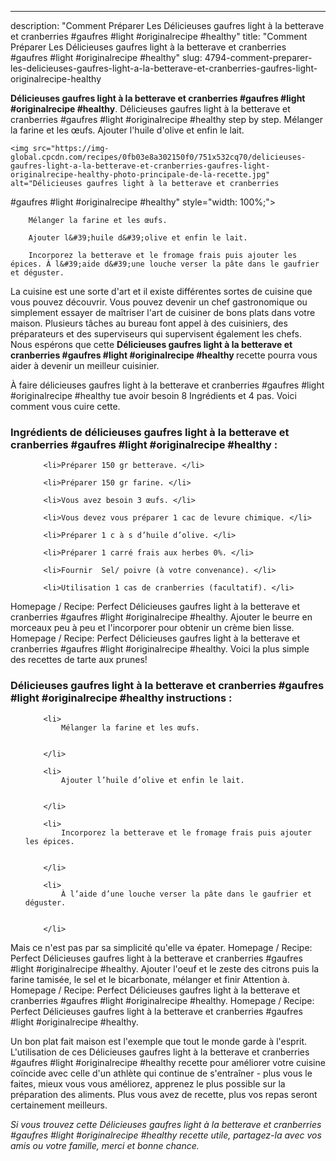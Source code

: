 ---
description: "Comment Préparer Les Délicieuses gaufres light à la betterave et cranberries #gaufres #light #originalrecipe #healthy"
title: "Comment Préparer Les Délicieuses gaufres light à la betterave et cranberries #gaufres #light #originalrecipe #healthy"
slug: 4794-comment-preparer-les-delicieuses-gaufres-light-a-la-betterave-et-cranberries-gaufres-light-originalrecipe-healthy

<p>
	<strong>Délicieuses gaufres light à la betterave et cranberries
#gaufres #light #originalrecipe #healthy</strong>. 
	Délicieuses gaufres light à la betterave et cranberries #gaufres #light #originalrecipe #healthy step by step. Mélanger la farine et les œufs. Ajouter l&#39;huile d&#39;olive et enfin le lait.
</p>
<p>
	
	<img src="https://img-global.cpcdn.com/recipes/0fb03e8a302150f0/751x532cq70/delicieuses-gaufres-light-a-la-betterave-et-cranberries-gaufres-light-originalrecipe-healthy-photo-principale-de-la-recette.jpg" alt="Délicieuses gaufres light à la betterave et cranberries
#gaufres #light #originalrecipe #healthy" style="width: 100%;">
	
	
		Mélanger la farine et les œufs.
	
		Ajouter l&#39;huile d&#39;olive et enfin le lait.
	
		Incorporez la betterave et le fromage frais puis ajouter les épices. À l&#39;aide d&#39;une louche verser la pâte dans le gaufrier et déguster.
	
</p>

La cuisine est une sorte d'art et il existe différentes sortes de cuisine que vous pouvez découvrir. Vous pouvez devenir un chef gastronomique ou simplement essayer de maîtriser l'art de cuisiner de bons plats dans votre maison. Plusieurs tâches au bureau font appel à des cuisiniers, des préparateurs et des superviseurs qui supervisent également les chefs. Nous espérons que cette <strong> Délicieuses gaufres light à la betterave et cranberries
#gaufres #light #originalrecipe #healthy </strong> recette pourra vous aider à devenir un meilleur cuisinier.

<!--inarticleads1-->

À faire délicieuses gaufres light à la betterave et cranberries
#gaufres #light #originalrecipe #healthy tue avoir besoin 8 Ingrédients et 4 pas. Voici comment vous cuire cette.

<h3>Ingrédients de délicieuses gaufres light à la betterave et cranberries
#gaufres #light #originalrecipe #healthy :</h3>

<ol>
	
		<li>Préparer 150 gr betterave. </li>
	
		<li>Préparer 150 gr farine. </li>
	
		<li>Vous avez besoin 3 œufs. </li>
	
		<li>Vous devez vous préparer 1 cac de levure chimique. </li>
	
		<li>Préparer 1 c à s d’huile d’olive. </li>
	
		<li>Préparer 1 carré frais aux herbes 0%. </li>
	
		<li>Fournir  Sel/ poivre (à votre convenance). </li>
	
		<li>Utilisation 1 cas de cranberries (facultatif). </li>
	
</ol>

Homepage / Recipe: Perfect Délicieuses gaufres light à la betterave et cranberries #gaufres #light #originalrecipe #healthy. Ajouter le beurre en morceaux peu à peu et l&#39;incorporer pour obtenir un crème bien lisse. Homepage / Recipe: Perfect Délicieuses gaufres light à la betterave et cranberries #gaufres #light #originalrecipe #healthy. Voici la plus simple des recettes de tarte aux prunes! 

<!--inarticleads2-->

<h3>Délicieuses gaufres light à la betterave et cranberries
#gaufres #light #originalrecipe #healthy instructions :</h3>

<ol>
	
		<li>
			Mélanger la farine et les œufs.
			
			
		</li>
	
		<li>
			Ajouter l’huile d’olive et enfin le lait.
			
			
		</li>
	
		<li>
			Incorporez la betterave et le fromage frais puis ajouter les épices.
			
			
		</li>
	
		<li>
			À l’aide d’une louche verser la pâte dans le gaufrier et déguster.
			
			
		</li>
	
</ol>

Mais ce n&#39;est pas par sa simplicité qu&#39;elle va épater. Homepage / Recipe: Perfect Délicieuses gaufres light à la betterave et cranberries #gaufres #light #originalrecipe #healthy. Ajouter l&#39;oeuf et le zeste des citrons puis la farine tamisée, le sel et le bicarbonate, mélanger et finir Attention à. Homepage / Recipe: Perfect Délicieuses gaufres light à la betterave et cranberries #gaufres #light #originalrecipe #healthy. Homepage / Recipe: Perfect Délicieuses gaufres light à la betterave et cranberries #gaufres #light #originalrecipe #healthy. 

<!--inarticleads1-->

<p>
Un bon plat fait maison est l'exemple que tout le monde garde à l'esprit. L'utilisation de ces Délicieuses gaufres light à la betterave et cranberries
#gaufres #light #originalrecipe #healthy recette pour améliorer votre cuisine coïncide avec celle d'un athlète qui continue de s'entraîner - plus vous le faites, mieux vous vous améliorez, apprenez le plus possible sur la préparation des aliments. Plus vous avez de recette, plus vos repas seront certainement meilleurs.
</p>

<p>
<i>Si vous trouvez cette Délicieuses gaufres light à la betterave et cranberries
#gaufres #light #originalrecipe #healthy recette utile, partagez-la avec vos amis ou votre famille, merci et bonne chance.</i>
</p>
